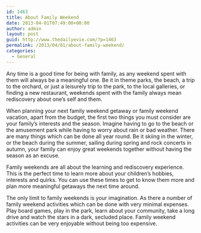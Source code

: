 ```yaml
---
id: 1463
title: About Family Weekend
date: 2013-04-01T07:49:00+00:00
author: admin
layout: post
guid: http://www.thedailyevie.com/?p=1463
permalink: /2013/04/01/about-family-weekend/
categories:
  - General
---
```

Any time is a good time for being with family, as any weekend spent with them will always be a meaningful one. Be it in theme parks, the beach, a trip to the orchard, or just a leisurely trip to the park, to the local galleries, or finding a new restaurant, weekends spent with the family always mean rediscovery about one&#8217;s self and them.

When planning your next family weekend getaway or family weekend vacation, apart from the budget, the first two things you must consider are your family&#8217;s interests and the season. Imagine having to go to the beach or the amusement park while having to worry about rain or bad weather. There are many things which can be done all year round. Be it skiing in the winter, or the beach during the summer, sailing during spring and rock concerts in autumn, your family can enjoy great weekends together without having the season as an excuse.

Family weekends are all about the learning and rediscovery experience. This is the perfect time to learn more about your children&#8217;s hobbies, interests and quirks. You can use these times to get to know them more and plan more meaningful getaways the next time around.

The only limit to family weekends is your imagination. As there a number of family weekend activities which can be done with very minimal expenses. Play board games, play in the park, learn about your community, take a long drive and watch the stars in a dark, secluded place. Family weekend activities can be very enjoyable without being too expensive.